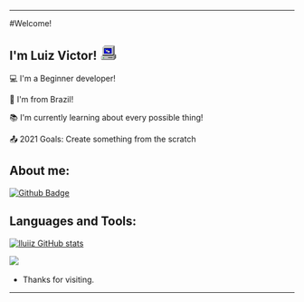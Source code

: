 ---------------------------------------------------------------------------------------------------------------
#Welcome!

## I'm Luiz Victor! <img src=https://github.com/TheDudeThatCode/TheDudeThatCode/blob/master/Assets/PC.gif width="30">

:computer: I'm a Beginner developer!

:house_with_garden: I'm from Brazil!

:books: I'm currently learning about every possible thing!

:outbox_tray: 2021 Goals: Create something from the scratch

## About me:

[![Github Badge](https://img.shields.io/badge/-Github-000?style=flat-square&logo=Github&logoColor=white&link=LINK_GIT)](https://github.com/lluiiz)

## Languages and Tools:

[![lluiiz GitHub stats](https://github-readme-stats.vercel.app/api?username=lluiiz&theme=merko)](https://github.com/lluiiz/github-readme-stats)

<code><img height="20" src="https://img.shields.io/badge/Java-ED8B00?style=for-the-badge&logo=java&logoColor=white" ></code>

- Thanks for visiting.
---------------------------------------------------------------------------------------------------------------